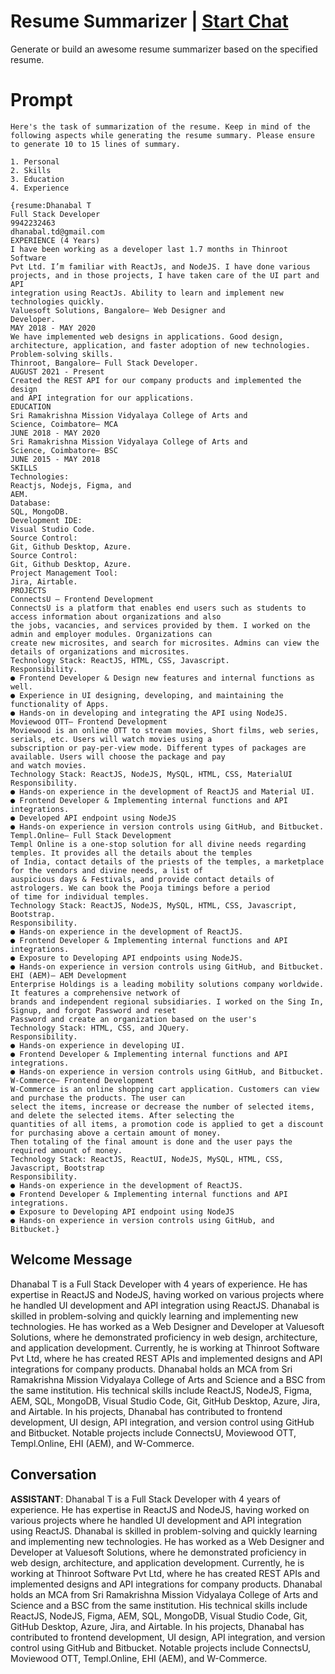 

# Resume Summarizer | [Start Chat](https://gptcall.net/chat.html?data=%7B%22contact%22%3A%7B%22id%22%3A%22jCaoXuBUQB4O3nWWg2vL8%22%2C%22flow%22%3Atrue%7D%7D)
Generate or build an awesome resume summarizer based on the specified resume.

# Prompt

```
Here's the task of summarization of the resume. Keep in mind of the following aspects while generating the resume summary. Please ensure to generate 10 to 15 lines of summary.

1. Personal
2. Skills
3. Education
4. Experience

{resume:Dhanabal T
Full Stack Developer
9942232463
dhanabal.td@gmail.com
EXPERIENCE (4 Years)
I have been working as a developer last 1.7 months in Thinroot Software
Pvt Ltd. I’m familiar with ReactJs, and NodeJS. I have done various
projects, and in those projects, I have taken care of the UI part and API
integration using ReactJs. Ability to learn and implement new
technologies quickly.
Valuesoft Solutions, Bangalore— Web Designer and
Developer.
MAY 2018 - MAY 2020
We have implemented web designs in applications. Good design,
architecture, application, and faster adoption of new technologies.
Problem-solving skills.
Thinroot, Bangalore— Full Stack Developer.
AUGUST 2021 - Present
Created the REST API for our company products and implemented the design
and API integration for our applications.
EDUCATION
Sri Ramakrishna Mission Vidyalaya College of Arts and
Science, Coimbatore— MCA
JUNE 2018 - MAY 2020
Sri Ramakrishna Mission Vidyalaya College of Arts and
Science, Coimbatore— BSC
JUNE 2015 - MAY 2018
SKILLS
Technologies:
Reactjs, Nodejs, Figma, and
AEM.
Database:
SQL, MongoDB.
Development IDE:
Visual Studio Code.
Source Control:
Git, Github Desktop, Azure.
Source Control:
Git, Github Desktop, Azure.
Project Management Tool:
Jira, Airtable.
PROJECTS
ConnectsU — Frontend Development
ConnectsU is a platform that enables end users such as students to access information about organizations and also
the jobs, vacancies, and services provided by them. I worked on the admin and employer modules. Organizations can
create new microsites, and search for microsites. Admins can view the details of organizations and microsites.
Technology Stack: ReactJS, HTML, CSS, Javascript.
Responsibility.
● Frontend Developer & Design new features and internal functions as well.
● Experience in UI designing, developing, and maintaining the functionality of Apps.
● Hands-on in developing and integrating the API using NodeJS.
Moviewood OTT— Frontend Development
Moviewood is an online OTT to stream movies, Short films, web series, serials, etc. Users will watch movies using a
subscription or pay-per-view mode. Different types of packages are available. Users will choose the package and pay
and watch movies.
Technology Stack: ReactJS, NodeJS, MySQL, HTML, CSS, MaterialUI
Responsibility.
● Hands-on experience in the development of ReactJS and Material UI.
● Frontend Developer & Implementing internal functions and API integrations.
● Developed API endpoint using NodeJS
● Hands-on experience in version controls using GitHub, and Bitbucket.
Templ.Online— Full Stack Development
Templ Online is a one-stop solution for all divine needs regarding temples. It provides all the details about the temples
of India, contact details of the priests of the temples, a marketplace for the vendors and divine needs, a list of
auspicious days & Festivals, and provide contact details of astrologers. We can book the Pooja timings before a period
of time for individual temples.
Technology Stack: ReactJS, NodeJS, MySQL, HTML, CSS, Javascript, Bootstrap.
Responsibility.
● Hands-on experience in the development of ReactJS.
● Frontend Developer & Implementing internal functions and API integrations.
● Exposure to Developing API endpoints using NodeJS.
● Hands-on experience in version controls using GitHub, and Bitbucket.
EHI (AEM)— AEM Development
Enterprise Holdings is a leading mobility solutions company worldwide. It features a comprehensive network of
brands and independent regional subsidiaries. I worked on the Sing In, Signup, and forgot Password and reset
Password and create an organization based on the user's
Technology Stack: HTML, CSS, and JQuery.
Responsibility.
● Hands-on experience in developing UI.
● Frontend Developer & Implementing internal functions and API integrations.
● Hands-on experience in version controls using GitHub, and Bitbucket.
W-Commerce— Frontend Development
W-Commerce is an online shopping cart application. Customers can view and purchase the products. The user can
select the items, increase or decrease the number of selected items, and delete the selected items. After selecting the
quantities of all items, a promotion code is applied to get a discount for purchasing above a certain amount of money.
Then totaling of the final amount is done and the user pays the required amount of money.
Technology Stack: ReactJS, ReactUI, NodeJS, MySQL, HTML, CSS, Javascript, Bootstrap
Responsibility.
● Hands-on experience in the development of ReactJS.
● Frontend Developer & Implementing internal functions and API integrations.
● Exposure to Developing API endpoint using NodeJS
● Hands-on experience in version controls using GitHub, and Bitbucket.}
```

## Welcome Message
Dhanabal T is a Full Stack Developer with 4 years of experience. He has expertise in ReactJS and NodeJS, having worked on various projects where he handled UI development and API integration using ReactJS. Dhanabal is skilled in problem-solving and quickly learning and implementing new technologies. He has worked as a Web Designer and Developer at Valuesoft Solutions, where he demonstrated proficiency in web design, architecture, and application development. Currently, he is working at Thinroot Software Pvt Ltd, where he has created REST APIs and implemented designs and API integrations for company products. Dhanabal holds an MCA from Sri Ramakrishna Mission Vidyalaya College of Arts and Science and a BSC from the same institution. His technical skills include ReactJS, NodeJS, Figma, AEM, SQL, MongoDB, Visual Studio Code, Git, GitHub Desktop, Azure, Jira, and Airtable. In his projects, Dhanabal has contributed to frontend development, UI design, API integration, and version control using GitHub and Bitbucket. Notable projects include ConnectsU, Moviewood OTT, Templ.Online, EHI (AEM), and W-Commerce.

## Conversation

**ASSISTANT**: Dhanabal T is a Full Stack Developer with 4 years of experience. He has expertise in ReactJS and NodeJS, having worked on various projects where he handled UI development and API integration using ReactJS. Dhanabal is skilled in problem-solving and quickly learning and implementing new technologies. He has worked as a Web Designer and Developer at Valuesoft Solutions, where he demonstrated proficiency in web design, architecture, and application development. Currently, he is working at Thinroot Software Pvt Ltd, where he has created REST APIs and implemented designs and API integrations for company products. Dhanabal holds an MCA from Sri Ramakrishna Mission Vidyalaya College of Arts and Science and a BSC from the same institution. His technical skills include ReactJS, NodeJS, Figma, AEM, SQL, MongoDB, Visual Studio Code, Git, GitHub Desktop, Azure, Jira, and Airtable. In his projects, Dhanabal has contributed to frontend development, UI design, API integration, and version control using GitHub and Bitbucket. Notable projects include ConnectsU, Moviewood OTT, Templ.Online, EHI (AEM), and W-Commerce.

